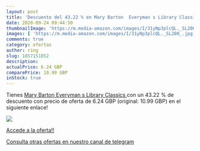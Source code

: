 ```yaml
---
layout: post
title: 'Descuento del 43.22 % en Mary Barton  Everyman s Library Classics'
date: 2020-09-24 09:44:50
thumbnailImage: 'https://m.media-amazon.com/images/I/31yNp3plcQL._SL200_.jpg'
images: [ 'https://m.media-amazon.com/images/I/31yNp3plcQL._SL200_.jpg' ]
comments: true
category: ofertas
author: ring
slug: 1857151852
description:
actualPrice: 6.24 GBP
comparePrice: 10.99 GBP
inStock: true
---
```


Tienes [Mary Barton  Everyman s Library Classics ](https://www.amazon.com/dp/1857151852/?tag=redken08-20) con un 43.22 % de descuento con precio de oferta de 6.24 GBP (original: 10.99 GBP) en el siguiente enlace!

[![](https://m.media-amazon.com/images/I/31yNp3plcQL._SL200_.jpg)](https://www.amazon.com/dp/1857151852/?tag=redken08-20)

[Accede a la oferta!!](https://www.amazon.com/dp/1857151852/?tag=redken08-20)

[Consulta otras ofertas en nuestro canal de telegram](https://t.me/s/ofertas25)
